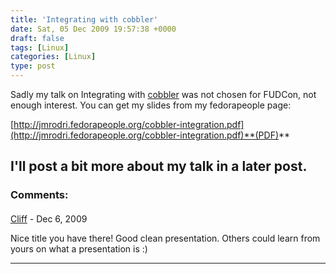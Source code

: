 ```yaml
---
title: 'Integrating with cobbler'
date: Sat, 05 Dec 2009 19:57:38 +0000
draft: false
tags: [Linux]
categories: [Linux]
type: post
---
```


Sadly my talk on Integrating with [cobbler](https://fedorahosted.org/cobbler/) was not chosen for FUDCon, not enough interest. You can get my slides from my fedorapeople page:

[http://jmrodri.fedorapeople.org/cobbler-integration.pdf](http://jmrodri.fedorapeople.org/cobbler-integration.pdf)**(PDF)**

I'll post a bit more about my talk in a later post.
---
### Comments:
#### 
[Cliff]( "cliffy@custard.org") - <time datetime="2009-12-05 23:00:55">Dec 6, 2009</time>

Nice title you have there! Good clean presentation. Others could learn from yours on what a presentation is :)
<hr />
